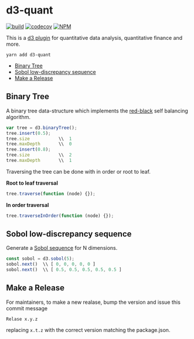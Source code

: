 # d3-quant

[![build](https://github.com/quantmind/d3-quant/workflows/build/badge.svg)](https://github.com/quantmind/d3-quant/actions?query=workflow%3Abuild)
[![codecov](https://codecov.io/gh/quantmind/d3-quant/branch/master/graph/badge.svg)](https://codecov.io/gh/quantmind/d3-quant)
[![NPM](https://badge.fury.io/js/d3-quant.svg)](https://www.npmjs.com/package/d3-quant)

This is a [d3 plugin](https://bost.ocks.org/mike/d3-plugin/) for quantitative
data analysis, quantitative finance and more.

```
yarn add d3-quant
```

<!-- START doctoc generated TOC please keep comment here to allow auto update -->
<!-- DON'T EDIT THIS SECTION, INSTEAD RE-RUN doctoc TO UPDATE -->


- [Binary Tree](#binary-tree)
- [Sobol low-discrepancy sequence](#sobol-low-discrepancy-sequence)
- [Make a Release](#make-a-release)

<!-- END doctoc generated TOC please keep comment here to allow auto update -->

## Binary Tree

A binary tree data-structure which implements the [red-black](https://en.wikipedia.org/wiki/Red%E2%80%93black_tree)
self balancing algorithm.

```javascript
var tree = d3.binaryTree();
tree.insert(0.5);
tree.size           \\  1
tree.maxDepth       \\  0
tree.insert(0.8);
tree.size           \\  2
tree.maxDepth       \\  1
```

Traversing the tree can be done with in order or root to leaf.

**Root to leaf traversal**

```javascript
tree.traverse(function (node) {});
```

**In order traversal**

```javascript
tree.traverseInOrder(function (node) {});
```

## Sobol low-discrepancy sequence

Generate a [Sobol sequence](https://en.wikipedia.org/wiki/Sobol_sequence) for N dimensions.

```javascript
const sobol = d3.sobol(5);
sobol.next()  \\ [ 0, 0, 0, 0, 0 ]
sobol.next()  \\ [ 0.5, 0.5, 0.5, 0.5, 0.5 ]
```

## Make a Release

For maintainers, to make a new realase, bump the version and issue this commit message

```
Relase x.y.z
```

replacing `x.t.z` with the correct version matching the package.json.
